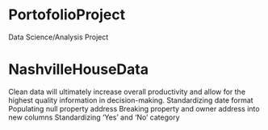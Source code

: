 # PortofolioProject
Data Science/Analysis Project

# NashvilleHouseData
Clean data will ultimately increase overall productivity and allow for the highest quality information in decision-making.
Standardizing date format
Populating null property address
Breaking property and owner address into new columns
Standardizing ‘Yes’ and ‘No’ category 
